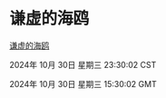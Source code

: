 # 谦虚的海鸥
[谦虚的海鸥](http://219.139.197.74:56308/qxdho/course/base/hotlink/index.php)

2024年 10月 30日 星期三 23:30:02 CST

2024年 10月 30日 星期三 15:30:02 GMT
